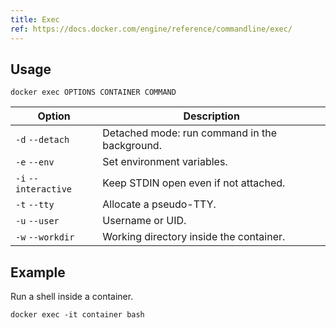 ```yaml
---
title: Exec
ref: https://docs.docker.com/engine/reference/commandline/exec/
---
```


## Usage

```shell
docker exec OPTIONS CONTAINER COMMAND
```

| Option | Description |
| --- | --- |
| `-d` `--detach` | Detached mode: run command in the background. |
| `-e` `--env` | Set environment variables. |
| `-i` `--interactive` | Keep STDIN open even if not attached. |
| `-t` `--tty` | Allocate a pseudo-TTY. |
| `-u` `--user` | Username or UID. |
| `-w` `--workdir` | Working directory inside the container. |

## Example

Run a shell inside a container.

```shell
docker exec -it container bash
```
